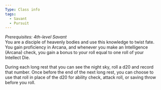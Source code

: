 ```yaml
---
Type: Class info
tags:
  - Savant
  - Pursuit
---
```

_Prerequisites: 4th-level Savant_  
You are a disciple of heavenly bodies and use this knowledge to twist fate. You gain proficiency in Arcana, and whenever you make an Intelligence (Arcana) check, you gain a bonus to your roll equal to one roll of your Intellect Die.

During each long rest that you can see the night sky, roll a d20 and record that number. Once before the end of the next long rest, you can choose to use that roll in place of the d20 for ability check, attack roll, or saving throw before you roll.